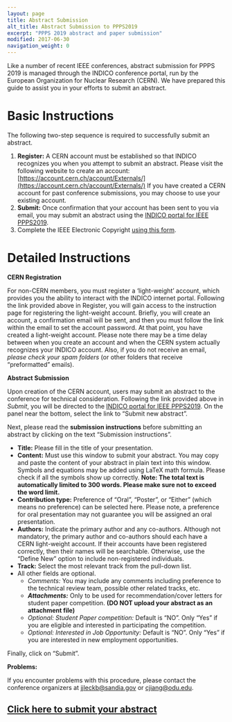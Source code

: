 ```yaml
---
layout: page
title: Abstract Submission
alt_title: Abstract Submission to PPPS2019
excerpt: "PPPS 2019 abstract and paper submission"
modified: 2017-06-30
navigation_weight: 0
---
```


Like a number of recent IEEE conferences, abstract submission for PPPS 2019 is managed through the INDICO conference portal, run by the European Organization for Nuclear Research (CERN).  We have prepared this guide to assist you in your efforts to submit an abstract.

# Basic Instructions

The following two-step sequence is required to successfully submit an abstract.

1. **Register:** A CERN account must be established so that INDICO recognizes you when you attempt to submit an abstract. Please visit the following website to create an account: [https://account.cern.ch/account/Externals/](https://account.cern.ch/account/Externals/)  If you have created a CERN account for past conference submissions, you may choose to use your existing account.
2. **Submit:**  Once confirmation that your account has been sent to you via email, you may submit an abstract using the [INDICO portal for IEEE PPPS2019](https://indico.cern.ch/event/727938/).
3. Complete the IEEE Electronic Copyright [using this form](/copyright/copyright/).


# Detailed Instructions

**CERN Registration**

For non-CERN members, you must register a ‘light-weight’ account, which provides you the ability to interact with the INDICO internet portal. Following the link provided above in Register, you will gain access to the instruction page for registering the light-weight account. Briefly, you will create an account, a confirmation email will be sent, and then you must follow the link within the email to set the account password. At that point, you have created a light-weight account. Please note there may be a time delay between when you create an account and when the CERN system actually recognizes your INDICO account. Also, if you do not receive an email, _please check your spam folders_ (or other folders that receive “preformatted” emails).

**Abstract Submission**

Upon creation of the CERN account, users may submit an abstract to the conference for technical consideration. Following the link provided above in _Submit_, you will be directed to the [INDICO portal for IEEE PPPS2019](https://indico.cern.ch/event/727938/). On the panel near the bottom, select the link to “Submit new abstract”.

Next, please read the **submission instructions** before submitting an abstract by clicking on the text “Submission instructions”. 
- **Title:** Please fill in the title of your presentation.
- **Content:** Must use this window to submit your abstract. You may copy and paste the content of your abstract in plain text into this window. Symbols and equations may be added using LaTeX math formula. Please check if all the symbols show up correctly. **Note: The total text is automatically limited to 300 words. Please make sure not to exceed the word limit.**
- **Contribution type:** Preference of “Oral”, “Poster”, or “Either” (which means no preference) can be selected here. Please note, a preference for oral presentation may not guarantee you will be assigned an oral presentation.
- **Authors:** Indicate the primary author and any co-authors. Although not mandatory, the primary author and co-authors should each have a CERN light-weight account. If their accounts have been registered correctly, then their names will be searchable. Otherwise, use the “Define New” option to include non-registered individuals.
- **Track:** Select the most relevant track from the pull-down list.
- All other fields are optional. 
    - _Comments:_ You may include any comments including preference to the technical review team, possible other related tracks, etc.
    - **_Attachments:_** Only to be used for recommendation/cover letters for student paper competition. **(DO NOT upload your abstract as an attachment file)**
    - _Optional: Student Paper competition:_ Default is “NO”. Only “Yes” if you are eligible and interested in participating the competition.
    - _Optional: Interested in Job Opportunity:_ Default is “NO”. Only “Yes” if you are interested in new employment opportunities.

Finally, click on “Submit”.

**Problems:**

If you encounter problems with this procedure, please contact the conference organizers at [jjleckb@sandia.gov](mailto:jjleckb@sandia.gov) or [cjiang@odu.edu](mailto:cjiang@odu.edu).

## [Click here to submit your abstract](https://indico.cern.ch/event/727938/)


